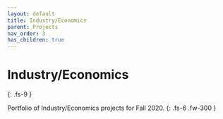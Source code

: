 ```yaml
---
layout: default
title: Industry/Economics
parent: Projects
nav_order: 3
has_children: true
---
```

# **Industry/Economics**
{: .fs-9 }

Portfolio of Industry/Economics projects for Fall 2020. 
{: .fs-6 .fw-300 }

